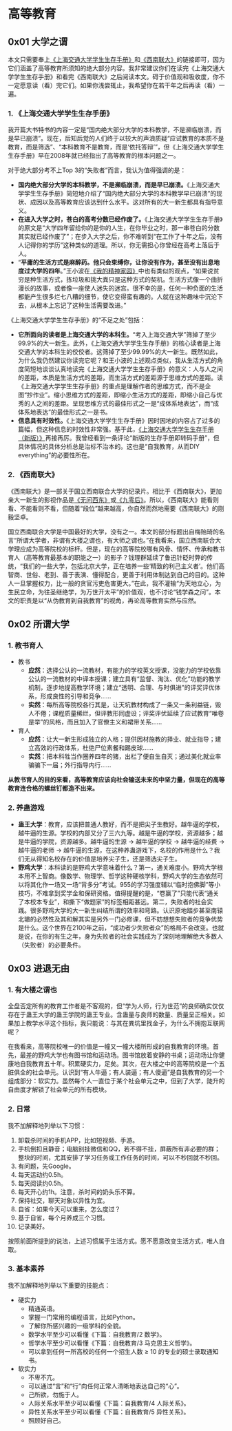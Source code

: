 # 高等教育

## 0x01 大学之谓

本文只需要奉上[《上海交通大学学生生存手册》](http://www.houxiaodi.com/assets/misc/manual.pdf)和[《西南联大》](https://movie.douban.com/subject/30151530/)的链接即可，因为它们涵盖了高等教育所须知的绝大部分内容。我非常建议你们在读完《上海交通大学学生生存手册》和看完《西南联大》之后阅读本文。碍于价值观和吸收度，你不一定愿意读（看）完它们。如果你浅尝辄止，我希望你在若干年之后再读（看）一遍。

### 1. 《上海交通大学学生生存手册》

我开篇大书特书的内容一定是“国内绝大部分大学的本科教学，不是濒临崩溃，而是早已崩溃”。现在，后知后觉的人们终于以较大的声浪质疑“应试教育的本质不是教育，而是筛选”、“本科教育不是教育，而是‘依托答辩’”，但《上海交通大学学生生存手册》早在2008年就已经指出了高等教育的根本问题之一。

对于绝大部分考不上Top 3的“失败者”而言，我认为值得强调的是：

- **国内绝大部分大学的本科教学，不是濒临崩溃，而是早已崩溃。**《上海交通大学学生生存手册》简短地介绍了“国内绝大部分大学的本科教学早已崩溃”的现状、成因以及高等教育应该达到什么水平。这对所有的大一新生都具有指导意义。
- **在进入大学之时，苍白的高考分数已经作废了。**《上海交通大学学生生存手册》的原文是“大学四年留给你的是你的人生，在你毕业之时，那一串苍白的分数其实就已经作废了”；在步入大学之后，你不难听到“在工作了十年之后，没有人记得你的学历”这种类似的道理。所以，你无需担心你曾经在高考上落后于人。
- “**平庸的生活方式是麻醉药。他只会束缚你，让你没有作为，甚至没有出息地度过大学的四年**。”王小波在[《我的精神家园》](https://book.douban.com/subject/35010183/)中也有类似的观点，“如果说贫穷是种生活方式，拣垃圾和挑大粪只是这种方式的契机。生活方式像一个曲折漫长的故事，或者像一座使人迷失的迷宫。很不幸的是，任何一种负面的生活都能产生很多烂七八糟的细节，使它变得蛮有趣的。人就在这种趣味中沉沦下去，从根本上忘记了这种生活需要改进。”

《上海交通大学学生生存手册》的“不足之处”包括：

- **它所面向的读者是上海交通大学的本科生。**“考入上海交通大学”筛掉了至少99.9%的大一新生。此外，《上海交通大学学生生存手册》的核心读者是上海交通大学的本科生的佼佼者。这筛掉了至少99.99%的大一新生。既然如此，为什么我仍然建议你读完它呢？和王小波的上述观点类似，我从生活方式的角度简短地谈谈认真地读完《上海交通大学学生生存手册》的意义：人与人之间的差距，本质是生活方式的差距，而生活方式的差距源于思维方式的差距。读《上海交通大学学生生存手册》的重点是理解作者的思维方式，而不是企图“抄作业”。缩小思维方式的差距，即缩小生活方式的差距，即缩小自己与优秀的人之间的差距。呈现思维方式的最佳形式之一是“成体系地表达”，而“成体系地表达”的最佳形式之一是书。
- **信息具有时效性。**《上海交通大学学生生存手册》因时因地的内容占了过多的篇幅，但这种信息的时效性非常强。基于此，[《上海交通大学学生生存手册（新版）》](https://survivesjtu.gitbook.io/survivesjtumanual/)再接再厉。我曾经看到一条评论“新版的生存手册即转码手册”，但具体情况的具体分析总是治标不治本的。这也是“自我教育，从而DIY everything”的必要性所在。

### 2. 《西南联大》

《西南联大》是一部关于国立西南联合大学的纪录片。相比于《西南联大》，更加亲大一新生的影视作品是[《无问西东》](https://movie.douban.com/subject/6874741/)或[《九零后》](https://movie.douban.com/subject/35427471/)。所以，《西南联大》能看则看、不能看则不看，但随着“段位”越来越高，你自然而然地需要《西南联大》的刚毅坚卓。

国立西南联合大学是中国最好的大学，没有之一。本文的部分标题出自梅贻琦的名言“所谓大学者，非谓有大楼之谓也，有大师之谓也。”在我看来，国立西南联合大学理应成为高等院校的标杆。但是，现在的高等院校哪有风骨、情怀、传承和教书育人（高等教育最基本的职能之一）的影子？钱理群延续了鲁迅针砭时弊的传统，“我们的一些大学，包括北京大学，正在培养一些‘精致的利己主义者’。他们高智商、世俗、老到、善于表演、懂得配合，更善于利用体制达到自己的目的。这种人一旦掌握权力，比一般的贪官污吏危害更大。”在此，我不灌输“为天地立心，为生民立命，为往圣继绝学，为万世开太平”的价值观，也不讨论“钱学森之问”。本文的职责是以“从伪教育到自我教育”的视角，再论高等教育实然与应然。

## 0x02 所谓大学

### 1. 教书育人

- 教书
  - **应然**：选择公认的一流教材，有能力的学校英文授课，没能力的学校依靠公认的一流教材的中译本授课；建立具有“监督、淘汰、优化”功能的教学机制，逐步地提高教学环境；建立“透明、合理、与时俱进”的评奖评优体系，形成良性的引导和竞争……
  - **实然**：每所高等院校各行其是，让天坑教材构成了一条又一条利益链，毁人不倦；课程质量稀烂，但评教形同虚设；评奖评优延续了应试教育“唯卷是举”的风格，而且加入了官僚主义和裙带关系……
- 育人
  - **应然**：让大一新生形成独立的人格；提供因材施教的择业、就业指导；建立高效的行政体系，杜绝尸位素餐和踢皮球……
  - **实然**：把本科牲当作圈养四年的猪，出栏了便自生自灭；通过美化就业率骗骗下一届；外行指导内行……

**从教书育人的目的来看，高等教育应该向社会输送未来的中坚力量，但现在的高等教育连合格的螺丝钉都造不出来。**

### 2. 养蛊游戏

- **蛊王大学**：教育，应该把普通人教好，而不是把尖子生教好。越牛逼的学校，越牛逼的生源。学校的内部又分了三六九等。越是牛逼的学校，资源越多；越是牛逼的学院，资源越多。越牛逼的生源 → 越牛逼的学校 → 越牛逼的经费 → 越牛逼的老师 → 越牛逼的生源，在这种养蛊游戏下，名校的作用是什么？我们无从得知名校存在的价值是培养尖子生，还是筛选尖子生。
- **野鸡大学**：本科读的是野鸡大学意味着什么？第一，通关难度小。野鸡大学根本用不上智商。像数学、物理学、哲学这种硬核学科，野鸡大学的生态依然可以将其化作一场又一场“背多分”考试。955的学习强度辅以“临时抱佛脚”等小技巧，不难拿到奖学金和保研资格。值得提醒的是，“卷赢了”只能代表“通关了本校本专业”，和撕下“做题家”的标签相距甚远。第二，失败者的社会实践。很多野鸡大学的大一新生纠结所谓的效率和弯路。认识原地踏步甚至南辕北辙的必然性及其和解其实是另外一门必修课，但不妨想想失败者的竞争优势是什么。这个世界在2100年之前，“成功者少失败者众”的格局不会改变。也就是说，在你的有生之年，身为失败者的社会实践成为了深刻地理解绝大多数人（失败者）的必要条件。

## 0x03 进退无由

### 1. 有大楼之谓也

全盘否定所有的教育工作者是不客观的，但“学为人师，行为世范”的良师确实仅仅存在于蛊王大学的蛊王学院的蛊王专业。含蛊量与良师的数量、质量呈正相关。如果加上教学水平这个指标，我只能说：与其在粪坑里找金子，为什么不拥抱互联网呢？

在我看来，高等院校唯一的价值是一幢又一幢大楼所形成的自我教育的环境。首先，最差的野鸡大学也有图书馆和运动场。图书馆放着安静的书桌；运动场让你健康地自我教育五十年。积累硬实力，足矣。其次，在大楼之中的高等院校是一个五脏俱全的社会单元。认识到“有人牛逼；有人装逼；有人傻逼”是自我教育的另一个组成部分：软实力。虽然每个人一直位于某个社会单元之中，但到了大学，陡升的自由度才解锁了社会单元的所有模块。

### 2. 日常

我不加解释地列举以下习惯：

1. 卸载杀时间的手机APP，比如短视频、手游。
2. 手机倒扣且静音；电脑别挂微信和QQ，若不得不挂，屏蔽所有非必要的群；整块的时间，尤其安排了学习任务或工作任务的时间，可以不秒回就不秒回。
3. 有问题，先Google。
4. 每天运动约0.5h。
5. 每天阅读约0.5h。
6. 每天开心约1h。注意，杀时间的奶头乐不算。
7. 保持社交，聊天对象以异性为宜。
8. 自省：如果今天可以重来，怎么度过？
9. 基于自省，每个月养成三个习惯。
10. 记录美好。

按照前面所提到的说法，上述习惯属于生活方式。愿不愿意改变生活方式，唯人自取。

### 3. 基本素养

我不加解释地列举以下重要的技能点：

- 硬实力
  - 精通英语。
  - 掌握一门常用的编程语言，比如Python。
  - 了解你所感兴趣的一级学科的全貌。
  - 数学水平至少可以看懂《下篇：自我教育/2 数学》。
  - 哲学水平至少可以看懂《下篇：自我教育/3 马克思主义哲学》。
  - 可以拿到任何一所高校的任何一个招生人数 ≥ 10 的专业的硕士录取通知书。
- 软实力
  - 不卑不亢。
  - 可以通过“言”和“行”向任何正常人清晰地表达自己的“心”。
  - 己所欲，勿施于人。
  - 人际关系水平至少可以看懂《下篇：自我教育/4 人际关系》。
  - 异性关系水平至少可以看懂《下篇：自我教育/5 异性关系》。
  - 照顾好自己。
